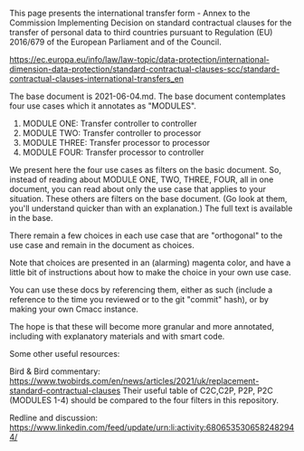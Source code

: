 This page presents the international transfer form -  Annex to the Commission Implementing Decision on standard contractual clauses for the transfer of personal data to third countries pursuant to Regulation (EU) 2016/679 of the European Parliament and of the Council.

https://ec.europa.eu/info/law/law-topic/data-protection/international-dimension-data-protection/standard-contractual-clauses-scc/standard-contractual-clauses-international-transfers_en

The base document is 2021-06-04.md.  The base document contemplates four use cases which it annotates as "MODULES".<ol><li>MODULE ONE: Transfer controller to controller<li>MODULE TWO: Transfer controller to processor<li>MODULE THREE: Transfer processor to processor<li>MODULE FOUR: Transfer processor to controller</ol>

We present here the four use cases as filters on the basic document.  So, instead of reading about MODULE ONE, TWO, THREE, FOUR, all in one document, you can read about only the use case that applies to your situation.  These others are filters on the base document.  (Go look at them, you'll understand quicker than with an explanation.) The full text is available in the base.

There remain a few choices in each use case that are "orthogonal" to the use case and remain in the document as choices.  

Note that choices are presented in an (alarming) magenta color, and have a little bit of instructions about how to make the choice in your own use case.  

You can use these docs by referencing them, either as such (include a reference to the time you reviewed or to the git "commit" hash), or by making your own Cmacc instance.

The hope is that these will become more granular and more annotated, including with explanatory materials and with smart code.

Some other useful resources:

Bird & Bird commentary:
https://www.twobirds.com/en/news/articles/2021/uk/replacement-standard-contractual-clauses  Their useful table of C2C,C2P, P2P, P2C (MODULES 1-4) should be compared to the four filters in this repository.

Redline and discussion:
https://www.linkedin.com/feed/update/urn:li:activity:6806535306582482944/